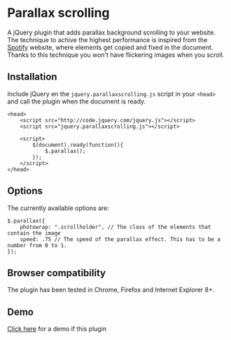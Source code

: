 Parallax scrolling
==================

A jQuery plugin that adds parallax background scrolling to your website. The technique to achive the highest performance is inspired from the [Spotify](http://spotify.com) website, where elements get copied and fixed in the document. Thanks to this technique you won't have flickering images when you scroll.

Installation
------------
Include jQuery en the ```jquery.parallaxscrolling.js``` script in your ```<head>``` and call the plugin when the document is ready.
```
<head>
    <script src="http://code.jquery.com/jquery.js"></script>
    <script src="jquery.parallaxscrolling.js"></script>

    <script>
        $(document).ready(function(){
            $.parallax();
        });
    </script>
</head>
```

Options
-------
The currently available options are:
```
$.parallax({
    photowrap: ".scrollholder", // The class of the elements that contain the image
    speed: .75 // The speed of the parallax effect. This has to be a number from 0 to 1.
});
```

Browser compatibility
---------------------
The plugin has been tested in Chrome, Firefox and Internet Explorer 8+.

Demo
-----
[Click here](http://dirkgroenen.github.io/jQuery-parallax-scrolling/) for a demo if this plugin 